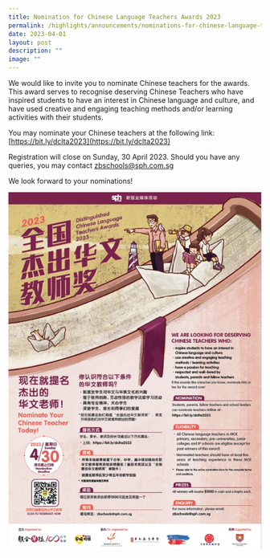 ```yaml
---
title: Nomination for Chinese Language Teachers Awards 2023
permalink: /highlights/announcements/nominations-for-chinese-language-teachers-awards-2023/
date: 2023-04-01
layout: post
description: ""
image: ""
---
```

We would like to invite you to nominate Chinese teachers for the awards. This award serves to recognise deserving Chinese Teachers who have inspired students to have an interest in Chinese language and culture, and have used creative and engaging teaching methods and/or learning activities with their students.

You may nominate your Chinese teachers at the following link: [https://bit.ly/dclta2023](https://bit.ly/dclta2023)

Registration will close on Sunday, 30 April 2023.
Should you have any queries, you may contact [zbschools@sph.com.sg](zbschools@sph.com.sg)

We look forward to your nominations! 

![](/images/Highlights/nomination%20for%20cl%20teacher%20award%202023.jpg)